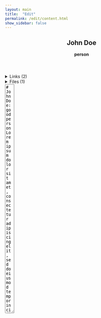 ```yaml
---
layout: main
title:  "Edit"
permalink: /edit/content.html
show_sidebar: false
---
```

<section>
    <article class="preview">
 <article class="preview">
        <article class="more sticky">
            <header>
                <a style="float:right;" href="#"><i class="fa-solid fa-thumbtack"></i></a> 
                <h2>
                    John Doe
                    <a style="font-size: 1.2rem;" href="{{ '/edit/name' | relative_url }}"><i class="fa-solid fa-pen"></i></a>
                </h2>
                <strong>person</strong>
            </header>
            <details>
                <summary>Links (2)</summary>
                <input style="margin-bottom:0" autofocus type="search" id="search" name="search" placeholder="Add">
                <dl>
                    <dt>author</dt>
                    <dd>
                        <a href="#"> John Doe</a>
                        <a href="#" style="float: right; margin-left: 10px;">
                            <i class="fa-solid fa-copy"></i></a> <a href="#" style="float: right"> <i class="fa-solid fa-minus"></i>
                        </a>
                    </dd>
                    <dt>results</dt>
                    <dd>
                        <a href="#">Nice report</a>
                        <a href="#" style="float: right; margin-left: 10px;">
                            <i class="fa-solid fa-copy"></i></a> <a href="#" style="float: right"> <i class="fa-solid fa-minus"></i>
                        </a>
                    </dd>
                </dl>
            </details>
            <details>
                <summary>Files (1)</summary>
                <ul>
                    <li style="list-style: none">
                        <a href="">pdf file.pdf</a>
                        <a href="#" style="float: right; margin-left: 10px;">
                            <i class="fa-solid fa-copy"></i></a> <a href="#" style="float: right"> <i class="fa-solid fa-minus"></i>
                        </a>
                    </li>
                </ul>
                <button class="outline">Add</button>
            </details>
        </article>
        <textarea rows=50 cols=1>
# John Doe: good person
Lorem ipsum dolor sit amet, consectetur adipiscing elit, sed do eiusmod tempor incididunt ut labore et dolore magna aliqua. Ut enim ad minim veniam, quis nostrud exercitation ullamco laboris nisi ut aliquip ex ea commodo consequat. Duis aute irure dolor in reprehenderit in voluptate velit esse cillum dolore eu fugiat nulla pariatur. Excepteur sint occaecat cupidatat non proident, sunt in culpa qui officia deserunt mollit anim id est laborum.
    
Lorem ipsum dolor sit amet, consectetur adipiscing elit, sed do eiusmod tempor incididunt ut labore et dolore magna aliqua. Ut enim ad minim veniam, quis nostrud exercitation ullamco laboris nisi ut aliquip ex ea commodo consequat. Duis aute irure dolor in reprehenderit in voluptate velit esse cillum dolore eu fugiat nulla pariatur. Excepteur sint occaecat cupidatat non proident, sunt in culpa qui officia deserunt mollit anim id est laborum.
    
Lorem ipsum dolor sit amet, consectetur adipiscing elit, sed do eiusmod tempor incididunt ut labore et dolore magna aliqua. Ut enim ad minim veniam, quis nostrud exercitation ullamco laboris nisi ut aliquip ex ea commodo consequat. Duis aute irure dolor in reprehenderit in voluptate velit esse cillum dolore eu fugiat nulla pariatur. Excepteur sint occaecat cupidatat non proident, sunt in culpa qui officia deserunt mollit anim id est laborum.
    
Lorem ipsum dolor sit amet, consectetur adipiscing elit, sed do eiusmod tempor incididunt ut labore et dolore magna aliqua. Ut enim ad minim veniam, quis nostrud exercitation ullamco laboris nisi ut aliquip ex ea commodo consequat. Duis aute irure dolor in reprehenderit in voluptate velit esse cillum dolore eu fugiat nulla pariatur. Excepteur sint occaecat cupidatat non proident, sunt in culpa qui officia deserunt mollit anim id est laborum.

(image)[https://upload.wikimedia.org/wikipedia/commons/thumb/e/e3/Che_ne_saj.jpg/2560px-Che_ne_saj.jpg]
    
Lorem ipsum dolor sit amet, consectetur adipiscing elit, sed do eiusmod tempor incididunt ut labore et dolore magna aliqua. Ut enim ad minim veniam, quis nostrud exercitation ullamco laboris nisi ut aliquip ex ea commodo consequat. Duis aute irure dolor in reprehenderit in voluptate velit esse cillum dolore eu fugiat nulla pariatur. Excepteur sint occaecat cupidatat non proident, sunt in culpa qui officia deserunt mollit anim id est laborum.
    <textarea>
    </article>
</section>